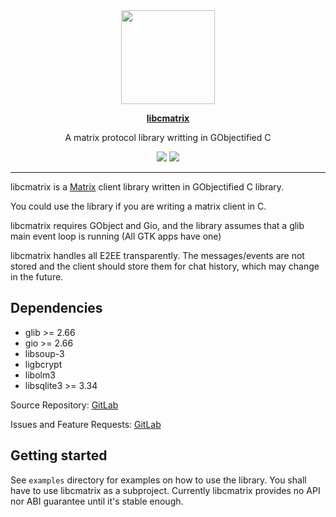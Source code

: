 <div align="center">
  <a href="https://puri.sm">
    <img src="https://path/to/image/raw/master/data/icons/icon.png" width="150" />
  </a>
  <br>

  <a href="https://puri.sm"><b>libcmatrix</b></a>
  <br>

  A matrix protocol library writting in GObjectified C
  <br>

  <a href="https://source.puri.sm/Librem5/libcmatrix/pipelines"><img
     src="https://source.puri.sm/Librem5/libcmatrix/badges/main/pipeline.svg" /></a>
  <a href="https://source.puri.sm/Librem5/libcmatrix/coverage"><img
     src="https://source.puri.sm/Librem5/libcmatrix/badges/main/coverage.svg" /></a>
</div>

---

libcmatrix is a [Matrix][matrix] client library written in
GObjectified C library.

You could use the library if you are writing a matrix client
in C.

libcmatrix requires GObject and Gio, and the library assumes
that a glib main event loop is running (All GTK apps have one)

libcmatrix handles all E2EE transparently.  The messages/events
are not stored and the client should store them for chat history,
which may change in the future.

## Dependencies
   - glib >= 2.66
   - gio >= 2.66
   - libsoup-3
   - ligbcrypt
   - libolm3
   - libsqlite3 >= 3.34

Source Repository: [GitLab][gitlab]

Issues and Feature Requests: [GitLab][issues]

## Getting started

   See `examples` directory for examples on how to use the library.
   You shall have to use libcmatrix as a subproject.  Currently
   libcmatrix provides no API nor ABI guarantee until it's stable
   enough.


<!-- Links referenced elsewhere -->
<!-- To be updated -->
[matrix]: https://matrix.org
[home]: https://puri.sm
[coverage]: https://source.puri.sm/Librem5/libcmatrix/coverage
[gitlab]: https://source.puri.sm/Librem5/libcmatrix/
[issues]: https://source.puri.sm/Librem5/libcmatrix/issues
